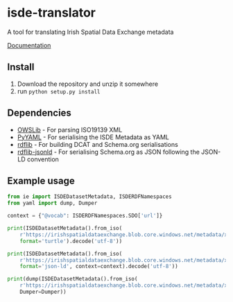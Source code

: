 # isde-translator
A tool for translating Irish Spatial Data Exchange metadata

[Documentation](https://adamml.github.io/isde-translator/html/isde/index.html)

## Install
1. Download the repository and unzip it somewhere
2. run `python setup.py install`

## Dependencies
- [OWSLib](https://pypi.org/project/OWSLib/) - For parsing ISO19139 XML
- [PyYAML](https://pypi.org/project/PyYAML/) - For serialising the ISDE Metadata as YAML
- [rdflib](https://pypi.org/project/rdflib/) - For building DCAT and Schema.org serialisations
- [rdflib-jsonld](https://pypi.org/project/rdflib-jsonld/) - For serialising Schema.org as JSON following the JSON-LD convention

## Example usage

```python
from ie import ISDEDatasetMetadata, ISDERDFNamespaces
from yaml import dump, Dumper

context = {"@vocab": ISDERDFNamespaces.SDO['url']}

print(ISDEDatasetMetadata().from_iso(
    r'https://irishspatialdataexchange.blob.core.windows.net/metadata/xml/ie_marine_data__dataset_1000.xml').to_dcat().serialize(
    format='turtle').decode('utf-8'))

print(ISDEDatasetMetadata().from_iso(
    r'https://irishspatialdataexchange.blob.core.windows.net/metadata/xml/ie_marine_data__dataset_1000.xml').to_schema_org().serialize(
    format='json-ld', context=context).decode('utf-8'))

print(dump(ISDEDatasetMetadata().from_iso(
    r'https://irishspatialdataexchange.blob.core.windows.net/metadata/xml/ie_marine_data__dataset_1000.xml'),
    Dumper=Dumper))
```
